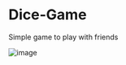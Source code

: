 # Dice-Game
Simple game to play with friends

![image](https://user-images.githubusercontent.com/78774658/119959605-57138f80-bfce-11eb-8a36-8d24a0851019.png)
